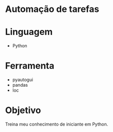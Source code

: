 # Automação de tarefas

# Linguagem
* Python

# Ferramenta
* pyautogui
* pandas
* loc

# Objetivo
Treina meu conhecimento de iniciante em Python.

